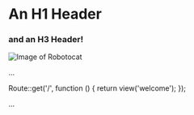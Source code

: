 # An H1 Header
### and an H3 Header!
![Image of Robotocat](https://octodex.github.com/images/Robotocat.png)

...

Route::get('/', function () {
    return view('welcome');
});

...

